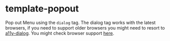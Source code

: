 # template-popout

Pop out Menu using the `dialog` tag. The dialog tag works with the latest browsers, if you need to support older browsers you might need to resort to [a11y-dialog](https://a11y-dialog.netlify.app). You might check browser support [here](https://caniuse.com/dialog).
